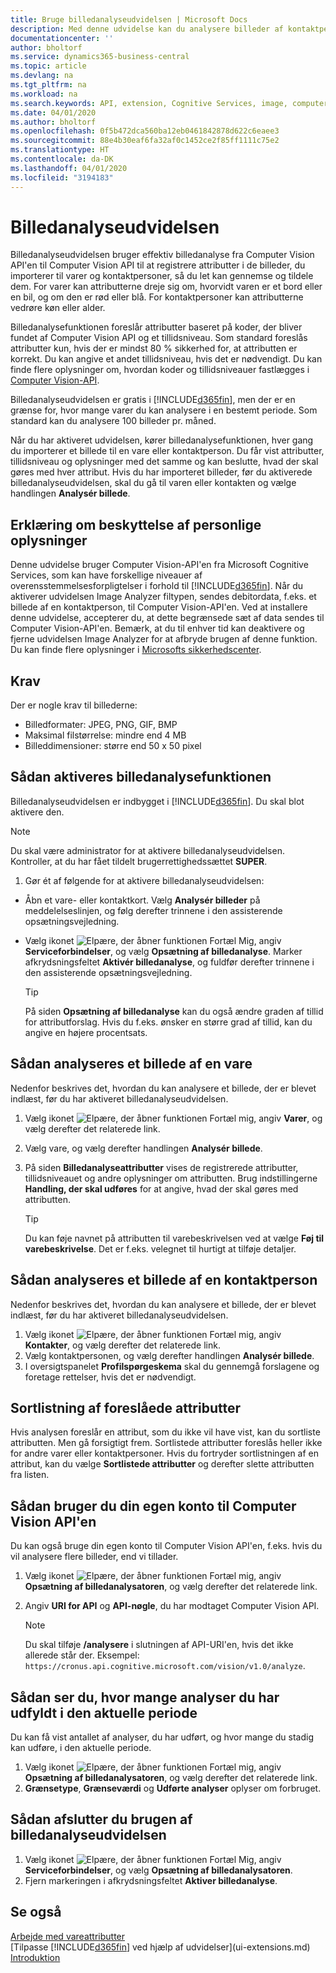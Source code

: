```yaml
---
title: Bruge billedanalyseudvidelsen | Microsoft Docs
description: Med denne udvidelse kan du analysere billeder af kontaktpersoner og varer for at finde attributter, så du hurtigt kan tildele dem i Business Central.
documentationcenter: ''
author: bholtorf
ms.service: dynamics365-business-central
ms.topic: article
ms.devlang: na
ms.tgt_pltfrm: na
ms.workload: na
ms.search.keywords: API, extension, Cognitive Services, image, computer vision, attribute, tag, recognition
ms.date: 04/01/2020
ms.author: bholtorf
ms.openlocfilehash: 0f5b472dca560ba12eb0461842878d622c6eaee3
ms.sourcegitcommit: 88e4b30eaf6fa32af0c1452ce2f85ff1111c75e2
ms.translationtype: HT
ms.contentlocale: da-DK
ms.lasthandoff: 04/01/2020
ms.locfileid: "3194183"
---
```

# <a name="the-image-analyzer-extension"></a>Billedanalyseudvidelsen
Billedanalyseudvidelsen bruger effektiv billedanalyse fra Computer Vision API'en til Computer Vision API til at registrere attributter i de billeder, du importerer til varer og kontaktpersoner, så du let kan gennemse og tildele dem. For varer kan attributterne dreje sig om, hvorvidt varen er et bord eller en bil, og om den er rød eller blå. For kontaktpersoner kan attributterne vedrøre køn eller alder.

Billedanalysefunktionen foreslår attributter baseret på koder, der bliver fundet af Computer Vision API og et tillidsniveau. Som standard foreslås attributter kun, hvis der er mindst 80 % sikkerhed for, at attributten er korrekt. Du kan angive et andet tillidsniveau, hvis det er nødvendigt. Du kan finde flere oplysninger om, hvordan koder og tillidsniveauer fastlægges i [Computer Vision-API](https://go.microsoft.com/fwlink/?linkid=851476).  

Billedanalyseudvidelsen er gratis i [!INCLUDE[d365fin](includes/d365fin_md.md)], men der er en grænse for, hvor mange varer du kan analysere i en bestemt periode. Som standard kan du analysere 100 billeder pr. måned.

Når du har aktiveret udvidelsen, kører billedanalysefunktionen, hver gang du importerer et billede til en vare eller kontaktperson. Du får vist attributter, tillidsniveau og oplysninger med det samme og kan beslutte, hvad der skal gøres med hver attribut. Hvis du har importeret billeder, før du aktiverede billedanalyseudvidelsen, skal du gå til varen eller kontakten og vælge handlingen **Analysér billede**.  

## <a name="privacy-notice"></a>Erklæring om beskyttelse af personlige oplysninger
Denne udvidelse bruger Computer Vision-API'en fra Microsoft Cognitive Services, som kan have forskellige niveauer af overensstemmelsesforpligtelser i forhold til [!INCLUDE[d365fin](includes/d365fin_md.md)]. Når du aktiverer udvidelsen Image Analyzer filtypen, sendes debitordata, f.eks. et billede af en kontaktperson, til Computer Vision-API'en. Ved at installere denne udvidelse, accepterer du, at dette begrænsede sæt af data sendes til Computer Vision-API'en. Bemærk, at du til enhver tid kan deaktivere og fjerne udvidelsen Image Analyzer for at afbryde brugen af denne funktion. Du kan finde flere oplysninger i [Microsofts sikkerhedscenter](https://go.microsoft.com/fwlink/?linkid=851463).

## <a name="requirements"></a>Krav
Der er nogle krav til billederne:

* Billedformater: JPEG, PNG, GIF, BMP  
* Maksimal filstørrelse: mindre end 4 MB  
* Billeddimensioner: større end 50 x 50 pixel  

## <a name="to-enable-image-analyzer"></a>Sådan aktiveres billedanalysefunktionen
Billedanalyseudvidelsen er indbygget i [!INCLUDE[d365fin](includes/d365fin_md.md)]. Du skal blot aktivere den.

> [!NOTE]  
> Du skal være administrator for at aktivere billedanalyseudvidelsen. Kontroller, at du har fået tildelt brugerrettighedssættet **SUPER**.

1. Gør ét af følgende for at aktivere billedanalyseudvidelsen:

* Åbn et vare- eller kontaktkort. Vælg **Analysér billeder** på meddelelseslinjen, og følg derefter trinnene i den assisterende opsætningsvejledning.  
* Vælg ikonet ![Elpære, der åbner funktionen Fortæl Mig](media/ui-search/search_small.png "Fortæl mig, hvad du vil foretage dig"), angiv **Serviceforbindelser**, og vælg **Opsætning af billedanalyse**. Marker afkrydsningsfeltet **Aktivér billedanalyse**, og fuldfør derefter trinnene i den assisterende opsætningsvejledning.  

    > [!TIP]  
    > På siden **Opsætning af billedanalyse** kan du også ændre graden af tillid for attributforslag. Hvis du f.eks. ønsker en større grad af tillid, kan du angive en højere procentsats.

## <a name="to-analyze-an-image-of-an-item"></a>Sådan analyseres et billede af en vare
Nedenfor beskrives det, hvordan du kan analysere et billede, der er blevet indlæst, før du har aktiveret billedanalyseudvidelsen.  

1. Vælg ikonet ![Elpære, der åbner funktionen Fortæl mig](media/ui-search/search_small.png "Fortæl mig, hvad du vil foretage dig"), angiv **Varer**, og vælg derefter det relaterede link.  
2. Vælg vare, og vælg derefter handlingen **Analysér billede**.  
3. På siden **Billedanalyseattributter** vises de registrerede attributter, tillidsniveauet og andre oplysninger om attributten. Brug indstillingerne **Handling, der skal udføres** for at angive, hvad der skal gøres med attributten.  

    > [!TIP]  
    > Du kan føje navnet på attributten til varebeskrivelsen ved at vælge **Føj til varebeskrivelse**. Det er f.eks. velegnet til hurtigt at tilføje detaljer.  

## <a name="to-analyze-a-picture-of-a-contact-person"></a>Sådan analyseres et billede af en kontaktperson
Nedenfor beskrives det, hvordan du kan analysere et billede, der er blevet indlæst, før du har aktiveret billedanalyseudvidelsen.  

1. Vælg ikonet ![Elpære, der åbner funktionen Fortæl mig](media/ui-search/search_small.png "Fortæl mig, hvad du vil foretage dig"), angiv **Kontakter**, og vælg derefter det relaterede link.  
2. Vælg kontaktpersonen, og vælg derefter handlingen **Analysér billede**.  
3. I oversigtspanelet **Profilspørgeskema** skal du gennemgå forslagene og foretage rettelser, hvis det er nødvendigt.  

## <a name="blacklisting-suggested-attributes"></a>Sortlistning af foreslåede attributter
Hvis analysen foreslår en attribut, som du ikke vil have vist, kan du sortliste attributten. Men gå forsigtigt frem. Sortlistede attributter foreslås heller ikke for andre varer eller kontaktpersoner. Hvis du fortryder sortlistningen af en attribut, kan du vælge **Sortlistede attributter** og derefter slette attributten fra listen.

## <a name="to-use-your-own-account-for-the-computer-vision-api"></a>Sådan bruger du din egen konto til Computer Vision API'en
Du kan også bruge din egen konto til Computer Vision API'en, f.eks. hvis du vil analysere flere billeder, end vi tillader.  

1. Vælg ikonet ![Elpære, der åbner funktionen Fortæl mig](media/ui-search/search_small.png "Fortæl mig, hvad du vil foretage dig"), angiv **Opsætning af billedanalysatoren**, og vælg derefter det relaterede link.  
2. Angiv **URI for API** og **API-nøgle**, du har modtaget Computer Vision API.  

    > [!NOTE]  
    > Du skal tilføje **/analysere** i slutningen af API-URI'en, hvis det ikke allerede står der. Eksempel: ```https://cronus.api.cognitive.microsoft.com/vision/v1.0/analyze```.

## <a name="to-see-how-many-analyses-you-have-left-in-the-current-period"></a>Sådan ser du, hvor mange analyser du har udfyldt i den aktuelle periode
Du kan få vist antallet af analyser, du har udført, og hvor mange du stadig kan udføre, i den aktuelle periode.  

1. Vælg ikonet ![Elpære, der åbner funktionen Fortæl mig](media/ui-search/search_small.png "Fortæl mig, hvad du vil foretage dig"), angiv **Opsætning af billedanalysatoren**, og vælg derefter det relaterede link.  
2. **Grænsetype**, **Grænseværdi** og **Udførte analyser** oplyser om forbruget.  

## <a name="to-stop-using-the-image-analyzer-extension"></a>Sådan afslutter du brugen af billedanalyseudvidelsen
1. Vælg ikonet ![Elpære, der åbner funktionen Fortæl Mig](media/ui-search/search_small.png "Fortæl mig, hvad du vil foretage dig"), angiv **Serviceforbindelser**, og vælg **Opsætning af billedanalysatoren**.  
2. Fjern markeringen i afkrydsningsfeltet **Aktiver billedanalyse**.  

## <a name="see-also"></a>Se også
[Arbejde med vareattributter](inventory-how-work-item-attributes.md)  
[Tilpasse [!INCLUDE[d365fin](includes/d365fin_md.md)] ved hjælp af udvidelser](ui-extensions.md)  
[Introduktion](product-get-started.md)  
